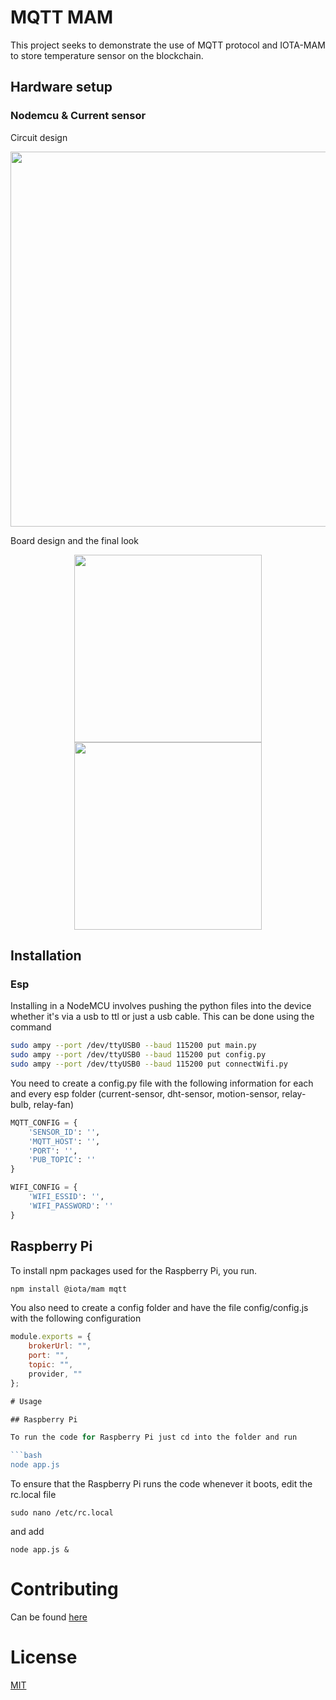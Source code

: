 # MQTT MAM

This project seeks to demonstrate the use of MQTT protocol and IOTA-MAM to store temperature sensor on the blockchain.

## Hardware setup

### Nodemcu & Current sensor

Circuit design

<p  align="center">
  <img src="./assets/esp-current-sensor/esp-current-sensor.png" width="600" />
</p>

Board design and the final look

<p align="center">
  <img src="./assets/esp-current-sensor/esp-current-sensor-board.png" width="300" />
  <img src="./assets/esp-current-sensor/esp-current-sensor-final.jpg" width="300" /> 
</p>

## Installation

### Esp

Installing in a NodeMCU involves pushing the python files into the device whether it's via a usb to ttl or just a usb cable. This can be done using the command

```bash
sudo ampy --port /dev/ttyUSB0 --baud 115200 put main.py
sudo ampy --port /dev/ttyUSB0 --baud 115200 put config.py
sudo ampy --port /dev/ttyUSB0 --baud 115200 put connectWifi.py
```

You need to create a config.py file with the following information for each and every esp folder (current-sensor, dht-sensor, motion-sensor, relay-bulb, relay-fan)

```python
MQTT_CONFIG = {
    'SENSOR_ID': '',
    'MQTT_HOST': '',
    'PORT': '',
    'PUB_TOPIC': ''
}

WIFI_CONFIG = {
    'WIFI_ESSID': '',
    'WIFI_PASSWORD': ''
}
```

## Raspberry Pi

To install npm packages used for the Raspberry Pi, you run.

```bash
npm install @iota/mam mqtt
```

You also need to create a config folder and have the file config/config.js with the following configuration

```js
module.exports = {
    brokerUrl: "",
    port: "",
    topic: "",
    provider, ""
};

# Usage

## Raspberry Pi

To run the code for Raspberry Pi just cd into the folder and run

```bash
node app.js
```

To ensure that the Raspberry Pi runs the code whenever it boots, edit the rc.local file

```
sudo nano /etc/rc.local
```

and add

```
node app.js &
```

# Contributing

Can be found [here](https://github.com/peterokwara/mqtt-mam/blob/master/CONTRIBUTING.md)

# License

[MIT](https://github.com/peterokwara/mqtt-mam/blob/master/LICENSE)